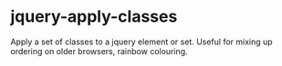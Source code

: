 # jquery-apply-classes
Apply a set of classes to a jquery element or set. Useful for mixing up ordering on older browsers, rainbow colouring.
